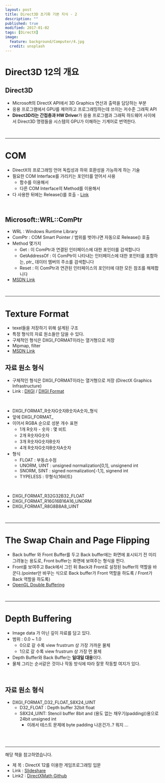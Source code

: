 ```yaml
---
layout: post
title: Direct3D 초기화 기본 지식 - 2
description: ""
published: true
modified: 2017-01-02
tags: [DirectX]
image:
  feature: background/Computer/4.jpg
  credit: unsplash
---
```


# Direct3D 12의 개요

## Direct3D
- Microsoft의 DirectX API에서 3D Graphics 연산과 출력을 담당하는 부분
- 응용 프로그램에서 GPU를 제어하고 프로그래밍하는데 쓰이는 저수준 그래픽 API
- **Direct3D라는 간접층과 HW Driver**가 응용 프로그램과 그래픽 하드웨어 사이에 서 Direct3D 명령들을 시스템의 GPU가 이해하는 기계어로 번역한다.

<br/>

---

#  COM
- DirectX의 프로그래밍 언어 독립성과 하위 호환성을 가능하게 하는 기술
- 필요한 COM Interface를 가리키는 포인터를 얻어서 사용
  - 함수를 이용해서
  - 다른 COM Interface의 Method를 이용해서
- 다 사용한 뒤에는 Release()를 호출 - [Link](https://msdn.microsoft.com/en-us/library/windows/desktop/ms682317(v=vs.85).aspx)
<br/>

## Microsoft::WRL::ComPtr
- WRL : Windows Runtime Library
- ComPtr : COM Smart Pointer / 범위를 벗어나면 자동으로 Release() 호출
- Method 몇가지
  - Get : 이 ComPtr과 연결된 인터페이스에 대한 포인터를 검색합니다
  - GetAddressOf : 이 ComPtr이 나타내는 인터페이스에 대한 포인터를 포함하는, ptr_ 데이터 멤버의 주소를 검색합니다
  - Reset : 이 ComPtr과 연관된 인터페이스의 포인터에 대한 모든 참조를 해제합니다
- [MSDN Link](https://msdn.microsoft.com/ko-kr/library/br244983.aspx)

<br/>

---

# Texture Format
- texel들을 저장하기 위해 설계된 구조
- 특정 형식의 자료 원소들만 담을 수 있다.
- 구체적인 형식은 DXGI_FORMAT이라는 열거형으로 저장
- Mipmap, filter
- [MSDN Link](https://msdn.microsoft.com/en-us/library/windows/desktop/ff476906(v=vs.85).aspx)

## 자료 원소 형식
- 구체적인 형식은 DXGI_FORMAT이라는 열거형으로 저장 (DirectX Graphics Infrastructure)
- Link : [DXGI](https://msdn.microsoft.com/en-us/library/windows/desktop/bb205075(v=vs.85).aspx) / [DXGI Format](https://msdn.microsoft.com/en-us/library/windows/desktop/mt426648(v=vs.85).aspx)

<br/>

* DXGI_FORMAT_R숫자G숫자B숫자A숫자_형식
* 앞에 DXGI_FORMAT_
* 이어서 RGBA 순으로 성분 개수 표현
  * 1개 R숫자 - 숫자 : 몇 비트
  * 2개 R숫자G숫자
  * 3개 R숫자G숫자B숫자
  * 4개 R숫자G숫자B숫자A숫자
* 형식
  * FLOAT : 부동소수점
  * UNORM, UINT : unsigned normalization[0,1], unsignend int
  * SNORM, SINT : signed normalization[-1,1], signend int
  * TYPELESS : 무형식(16비트)

<br/>

* DXGI_FORMAT_R32G32B32_FLOAT
* DXGI_FORMAT_R16G16B16A16_UNORM
* DXGI_FORMAT_R8G8B8A8_UINT

<br/>

---

# The Swap Chain and Page Flipping

- Back buffer 와 Front Buffer를 두고 Back buffer에는 화면에 표시되기 전 미리 그려놓는 용도로, Front buffer는 화면에 보여주는 형식을 띈다.
- Front를 보여주고 Back에서 그린 뒤 Back과 Front로 설정된 buffer의 역할을 바꾼다.(pointer만 바꾸는 식으로 Back buffer가 Front 역할을 하도록 / Front가 Back 역할을 하도록) 
- [OpenGL Double Buffering]({{site.url}}/EGL/#double-buffering)

<br/>

---

# Depth Buffering

- Image data 가 아닌 깊이 자료를 담고 있다.
- 범위 : 0.0 ~ 1.0
  - 0으로 갈 수록 view frustrum 상 가장 가까운 물체
  - 1으로 갈 수록 view frustrum 상 가장 먼 물체
- Depth Buffer와 Back Buffer는 **일대일 대응**이다.
- 물체 그리는 순서같은 것이나 작동 방식에 따라 잘못 작동할 여지가 있다.

<br/>

## 자료 원소 형식

- DXGI_FORMAT_D32_FLOAT_S8X24_UINT
  - D32_FLOAT : Depth buffer 32bit float
  - S8X24_UINT: Stencil buffer 8bit and (용도 없는 채우기(padding))용으로 24bit unsigned int
    - 이래서 테스트 문제에 byte padding 나온건가..? 뭐지
  ...

<br/><br/>

---

해당 책을 참고하였습니다.

- 제 목  : DirectX 12를 이용한 게임프로그래밍 입문
- Link  : [Slideshare](https://www.slideshare.net/wegra/directx-12-3d)
- Link2 : [DirectXMath Github](https://github.com/Microsoft/DirectXMath)